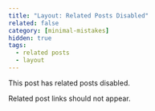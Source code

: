 ```yaml
---
title: "Layout: Related Posts Disabled"
related: false
category: [minimal-mistakes]
hidden: true
tags:
  - related posts
  - layout
---
```


This post has related posts disabled.

Related post links should not appear.
<!--stackedit_data:
eyJoaXN0b3J5IjpbNTQzMDcwMDQ5XX0=
-->
